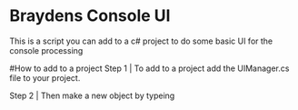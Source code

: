 # Braydens Console UI
This is a script you can add to a c# project to do some basic UI for the console processing

#How to add to a project
Step 1 | To add to a project add the UIManager.cs file to your project.

Step 2 | Then make a new object by typeing
